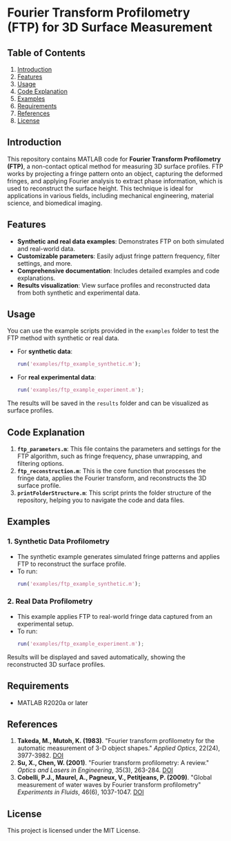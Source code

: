 # Fourier Transform Profilometry (FTP) for 3D Surface Measurement

## Table of Contents
1. [Introduction](#introduction)
2. [Features](#features)
3. [Usage](#usage)
4. [Code Explanation](#code-explanation)
5. [Examples](#examples)
6. [Requirements](#requirements)
7. [References](#references)
8. [License](#license)

## Introduction

This repository contains MATLAB code for **Fourier Transform Profilometry (FTP)**, a non-contact optical method for measuring 3D surface profiles. FTP works by projecting a fringe pattern onto an object, capturing the deformed fringes, and applying Fourier analysis to extract phase information, which is used to reconstruct the surface height. This technique is ideal for applications in various fields, including mechanical engineering, material science, and biomedical imaging.

## Features

- **Synthetic and real data examples**: Demonstrates FTP on both simulated and real-world data.
- **Customizable parameters**: Easily adjust fringe pattern frequency, filter settings, and more.
- **Comprehensive documentation**: Includes detailed examples and code explanations.
- **Results visualization**: View surface profiles and reconstructed data from both synthetic and experimental data.

## Usage

You can use the example scripts provided in the `examples` folder to test the FTP method with synthetic or real data.

- For **synthetic data**:
    ```matlab
    run('examples/ftp_example_synthetic.m');
    ```

- For **real experimental data**:
    ```matlab
    run('examples/ftp_example_experiment.m');
    ```

The results will be saved in the `results` folder and can be visualized as surface profiles.

## Code Explanation

1. **`ftp_parameters.m`**: This file contains the parameters and settings for the FTP algorithm, such as fringe frequency, phase unwrapping, and filtering options.
2. **`ftp_reconstruction.m`**: This is the core function that processes the fringe data, applies the Fourier transform, and reconstructs the 3D surface profile.
3. **`printFolderStructure.m`**: This script prints the folder structure of the repository, helping you to navigate the code and data files.

## Examples

### 1. **Synthetic Data Profilometry**
   - The synthetic example generates simulated fringe patterns and applies FTP to reconstruct the surface profile.
   - To run: 
     ```matlab
     run('examples/ftp_example_synthetic.m');
     ```

### 2. **Real Data Profilometry**
   - This example applies FTP to real-world fringe data captured from an experimental setup.
   - To run: 
     ```matlab
     run('examples/ftp_example_experiment.m');
     ```

Results will be displayed and saved automatically, showing the reconstructed 3D surface profiles.

## Requirements

- MATLAB R2020a or later

## References

1. **Takeda, M., Mutoh, K. (1983)**. "Fourier transform profilometry for the automatic measurement of 3-D object shapes." *Applied Optics*, 22(24), 3977-3982. [DOI](https://doi.org/10.1364/AO.22.003977)
2. **Su, X., Chen, W. (2001)**. "Fourier transform profilometry: A review." *Optics and Lasers in Engineering*, 35(3), 263-284. [DOI](https://doi.org/10.1016/S0143-8166(01)00023-9)
3. **Cobelli, P.J., Maurel, A., Pagneux, V., Petitjeans, P. (2009)**. "Global measurement of water waves by Fourier transform profilometry" *Experiments in Fluids*, 46(6), 1037-1047. [DOI](https://doi.org/10.1007/s00348-009-0611-z)

## License

This project is licensed under the MIT License.

